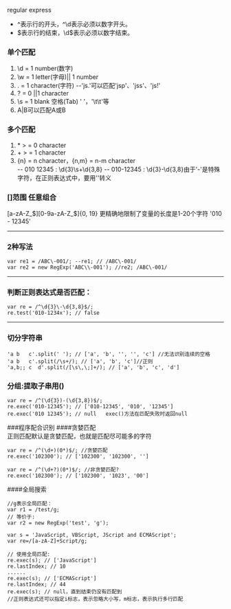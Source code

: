 regular express

- \^表示行的开头，^\d表示必须以数字开头。  
- $表示行的结束，\d$表示必须以数字结束。


### 单个匹配
1. \d = 1 number(数字)
2. \w = 1 letter(字母)|| 1 number
3.  . = 1 character(字符)   --'js.'可以匹配'jsp'、'jss'、'js!'
4.  ? = 0 ||1 character
5. \s = 1 blank 空格(Tab) ' '，'\t\t'等
6. A|B可以匹配A或B

### 多个匹配
1. \* \> = 0 character
2. \+ \> = 1 character
3. {n} = n character，{n,m} = n-m character  
  -- 010  12345 : \d{3}\s+\d{3,8} 
  -- 010-12345 : \d{3}\-\d{3,8}由于'-'是特殊字符，在正则表达式中，要用'\'转义

### []范围  任意组合
[a-zA-Z\_\$][0-9a-zA-Z\_\$]{0, 19} 更精确地限制了变量的长度是1-20个字符
'010 - 12345'

---
### 2种写法
```
var re1 = /ABC\-001/; --re1; // /ABC\-001/   
var re2 = new RegExp('ABC\\-001'); //re2; /ABC\-001/
```
---
### 判断正则表达式是否匹配：
```
var re = /^\d{3}\-\d{3,8}$/;
re.test('010-1234x'); // false
```
---
### 切分字符串
```
'a b   c'.split(' '); // ['a', 'b', '', '', 'c'] //无法识别连续的空格
'a b   c'.split(/\s+/); // ['a', 'b', 'c']//正则
'a,b;; c  d'.split(/[\s\,\;]+/); // ['a', 'b', 'c', 'd']
```
### 分组:提取子串用()
```
var re = /^(\d{3})-(\d{3,8})$/;
re.exec('010-12345'); // ['010-12345', '010', '12345']
re.exec('010 12345'); // null   exec()方法在匹配失败时返回null
```
###程序配合识别
####贪婪匹配  
正则匹配默认是贪婪匹配，也就是匹配尽可能多的字符
```
var re = /^(\d+)(0*)$/; //贪婪匹配
re.exec('102300'); // ['102300', '102300', '']

var re = /^(\d+?)(0*)$/; //非贪婪匹配?
re.exec('102300'); // ['102300', '1023', '00']

```
####全局搜索
```
//g表示全局匹配：
var r1 = /test/g;
// 等价于:
var r2 = new RegExp('test', 'g');

var s = 'JavaScript, VBScript, JScript and ECMAScript';
var re=/[a-zA-Z]+Script/g;

// 使用全局匹配:
re.exec(s); // ['JavaScript']
re.lastIndex; // 10
......
re.exec(s); // ['ECMAScript']
re.lastIndex; // 44
re.exec(s); // null，直到结束仍没有匹配到
//正则表达式还可以指定i标志，表示忽略大小写，m标志，表示执行多行匹配

```

